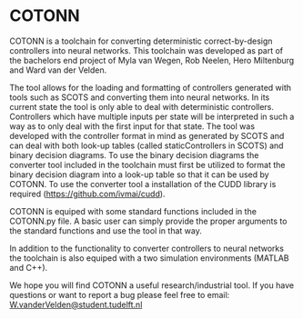 # COTONN
COTONN is a toolchain for converting deterministic correct-by-design controllers into neural networks. This toolchain was developed as part of the bachelors end project of Myla van Wegen, Rob Neelen, Hero Miltenburg and Ward van der Velden.

The tool allows for the loading and formatting of controllers generated with tools such as SCOTS and converting them into neural networks. In its current state the tool is only able to deal with deterministic controllers. Controllers which have multiple inputs per state will be interpreted in such a way as to only deal with the first input for that state. The tool was developed with the controller format in mind as generated by SCOTS and can deal with both look-up tables (called staticControllers in SCOTS) and binary decision diagrams. To use the binary decision diagrams the converter tool included in the toolchain must first be utilized to format the binary decision diagram into a look-up table so that it can be used by COTONN. To use the converter tool a installation of the CUDD library is required (https://github.com/ivmai/cudd).

COTONN is equiped with some standard functions included in the COTONN.py file. A basic user can simply provide the proper arguments to the standard functions and use the tool in that way.

In addition to the functionality to converter controllers to neural networks the toolchain is also equiped with a two simulation environments (MATLAB and C++).

We hope you will find COTONN a useful research/industrial tool. If you have questions or want to report a bug please feel free to email: W.vanderVelden@student.tudelft.nl
